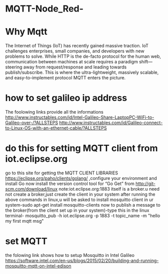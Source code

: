 # MQTT-Node_Red-

# Why Mqtt

The Internet of Things (IoT) has recently gained massive traction. IoT challenges enterprises, small companies, and developers with new problems to solve. While HTTP is the de-facto protocol for the human web, communication between machines at scale requires a paradigm shift— steering away from request/response and leading towards publish/subscribe. This is where the ultra-lightweight, massively scalable, and easy-to-implement protocol MQTT enters the picture.

# how to set galileo ip address

The foolowing links provide all the informations http://www.instructables.com/id/Intel-Galileo-Share-LaptopPC-WiFi-to-Galileo-over-/?ALLSTEPS http://www.instructables.com/id/Galileo-connect-to-Linux-OS-with-an-ethernet-cable/?ALLSTEPS 

# do this for setting MQTT client from iot.eclipse.org

go to this site for getting the MQTT CLIENT LIBRARIES https://eclipse.org/paho/clients/golang/ ,configure your environment and install Go now install the version control tool for “Go Get” from http://git-scm.com/download/linux note:iot.eclipse.org:1883 itself is a broker.u need not create a broker,just create the client in your system after running the above commands in linux,u will be asked to install mosquitto client in ur system-sudo apt-get install mosquitto-clients now to publish a message to the broker(from the client set up in your system)-type this in the linux terminal- mosquitto_pub -h iot.eclipse.org -p 1883 -t topic_name -m "hello my first mqtt msg"

# set MQTT

the folowing link shows how to setup Mosquitto in Intel Galileo https://software.intel.com/en-us/blogs/2015/02/20/building-and-running-mosquitto-mqtt-on-intel-edison 
